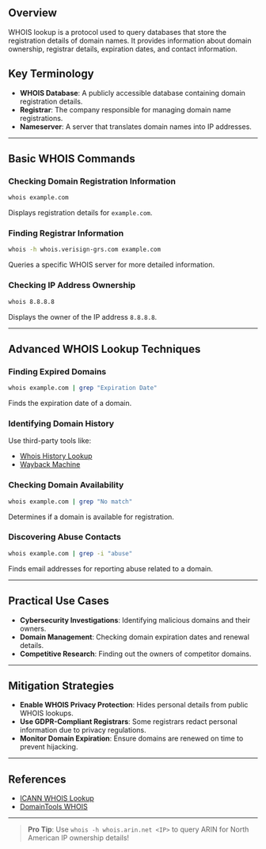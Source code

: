 ## Overview

WHOIS lookup is a protocol used to query databases that store the registration details of domain names. It provides information about domain ownership, registrar details, expiration dates, and contact information.

## Key Terminology

- **WHOIS Database**: A publicly accessible database containing domain registration details.
- **Registrar**: The company responsible for managing domain name registrations.
- **Nameserver**: A server that translates domain names into IP addresses.

---

## Basic WHOIS Commands

### Checking Domain Registration Information

```bash
whois example.com
```

Displays registration details for `example.com`.

### Finding Registrar Information

```bash
whois -h whois.verisign-grs.com example.com
```

Queries a specific WHOIS server for more detailed information.

### Checking IP Address Ownership

```bash
whois 8.8.8.8
```

Displays the owner of the IP address `8.8.8.8`.

---

## Advanced WHOIS Lookup Techniques

### Finding Expired Domains

```bash
whois example.com | grep "Expiration Date"
```

Finds the expiration date of a domain.

### Identifying Domain History

Use third-party tools like:

- [Whois History Lookup](https://whois.domaintools.com/)
- [Wayback Machine](https://web.archive.org/)

### Checking Domain Availability

```bash
whois example.com | grep "No match"
```

Determines if a domain is available for registration.

### Discovering Abuse Contacts

```bash
whois example.com | grep -i "abuse"
```

Finds email addresses for reporting abuse related to a domain.

---

## Practical Use Cases

- **Cybersecurity Investigations**: Identifying malicious domains and their owners.
- **Domain Management**: Checking domain expiration dates and renewal details.
- **Competitive Research**: Finding out the owners of competitor domains.

---

## Mitigation Strategies

- **Enable WHOIS Privacy Protection**: Hides personal details from public WHOIS lookups.
- **Use GDPR-Compliant Registrars**: Some registrars redact personal information due to privacy regulations.
- **Monitor Domain Expiration**: Ensure domains are renewed on time to prevent hijacking.

---

## References

- [ICANN WHOIS Lookup](https://lookup.icann.org/)
- [DomainTools WHOIS](https://whois.domaintools.com/)

---

> **Pro Tip**: Use `whois -h whois.arin.net <IP>` to query ARIN for North American IP ownership details!